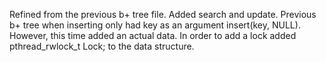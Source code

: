 Refined from the previous b+ tree file. Added search and update. Previous b+ tree when inserting only had key as an argument insert(key, NULL). 
However, this time added an actual data. In order to add a lock added pthread_rwlock_t Lock; to the data structure.
